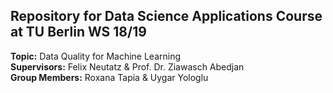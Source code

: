 ## Repository for Data Science Applications Course at TU Berlin WS 18/19   
**Topic:** Data Quality for Machine Learning  
**Supervisors:** Felix Neutatz & Prof. Dr. Ziawasch Abedjan  
**Group Members:** Roxana Tapia & Uygar Yologlu
